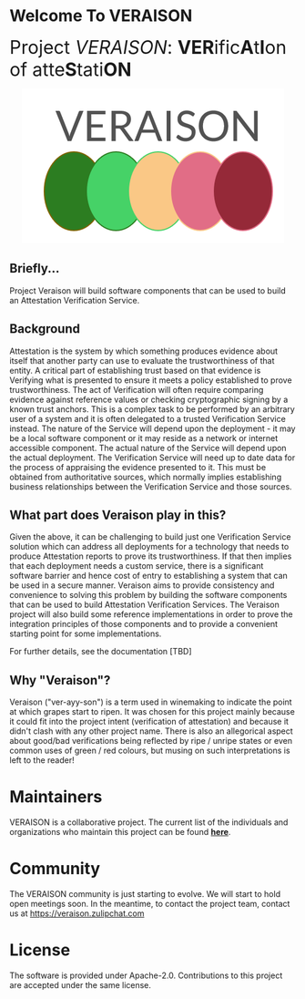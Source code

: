 <!--
  -- Copyright 2020 Contributors to the Veraison project.
  -- SPDX-License-Identifier: Apache-2.0
--->

# Welcome To VERAISON
<font size="6
">
Project _VERAISON_: **VER**ific**A**t**I**on of atte**S**tati**ON**
</font>

<p/>
<p align="center">
  <img src="./veraison-logo.png"/>
</p>

## Briefly...
Project Veraison will build software components that can be used to build an Attestation Verification Service.

## Background
Attestation is the system by which something produces evidence about itself that another party can use to evaluate the trustworthiness of that entity. A critical part of establishing trust based on that evidence is Verifying what is presented to ensure it meets a policy established to prove trustworthiness. The act of Verification will often require comparing evidence against reference values or checking cryptographic signing by a known trust anchors. This is a complex task to be performed by an arbitrary user of a system and it is often delegated to a trusted Verification Service instead. The nature of the Service will depend upon the deployment - it may be a local software component or it may reside as a network or internet accessible component. The actual nature of the Service will depend upon the actual deployment. The Verification Service will need up to date data for the process of appraising the evidence presented to it. This must be obtained from authoritative sources, which normally implies establishing business relationships between the Verification Service and those sources. 

## What part does Veraison play in this?
Given the above, it can be challenging to build just one Verification Service solution which can address all deployments for a technology that needs to produce Attestation reports to prove its trustworthiness. If that then implies that each deployment needs a custom service, there is a significant software barrier and hence cost of entry to establishing a system that can be used in a secure manner. Veraison aims to provide consistency and convenience to solving this problem by building the software components that can be used to build Attestation Verification Services. The Veraison project will also build some reference implementations in order to prove the integration principles of those components and to provide a convenient starting point for some implementations.

For further details, see the documentation [TBD]

## Why "Veraison"?
Veraison ("ver-ayy-son") is a term used in winemaking to indicate the point at which grapes start to ripen. 
It was chosen for this project mainly because it could fit into the project intent (verification of attestation) and because it didn't clash with any other project name.
There is also an allegorical aspect about good/bad verifications being reflected by ripe / unripe states or even common uses of green / red colours, but musing on such interpretations is left to the reader! 



# Maintainers

VERAISON is a collaborative project. The current list of the individuals and organizations who maintain this project can be found [**here**](./MAINTAINERS.toml).

# Community

The VERAISON community is just starting to evolve. We will start to hold open meetings soon. In the meantime, to contact the project team, contact us at https://veraison.zulipchat.com


# License

The software is provided under Apache-2.0. Contributions to this project are accepted under the same license.
